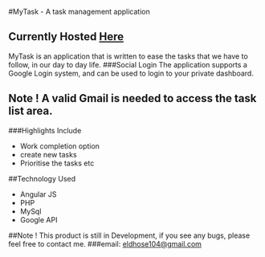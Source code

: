 #MyTask -  A task management application
## Currently Hosted [Here](http://www.eldhose.xyz/)
MyTask is an application that is written to ease the tasks that we have to follow, in our day to day life.
###Social Login
 The application supports a Google Login system, and can be used to login to your private dashboard.
## Note ! A valid Gmail is needed to access the task list area.
###Highlights Include

* Work completion option
* create new tasks
* Prioritise the tasks etc

##Technology Used

* Angular JS
* PHP
* MySql
* Google API
 
##Note ! This product is still in Development, if you see any bugs, please feel free to contact me.
###email: eldhose104@gmail.com
 